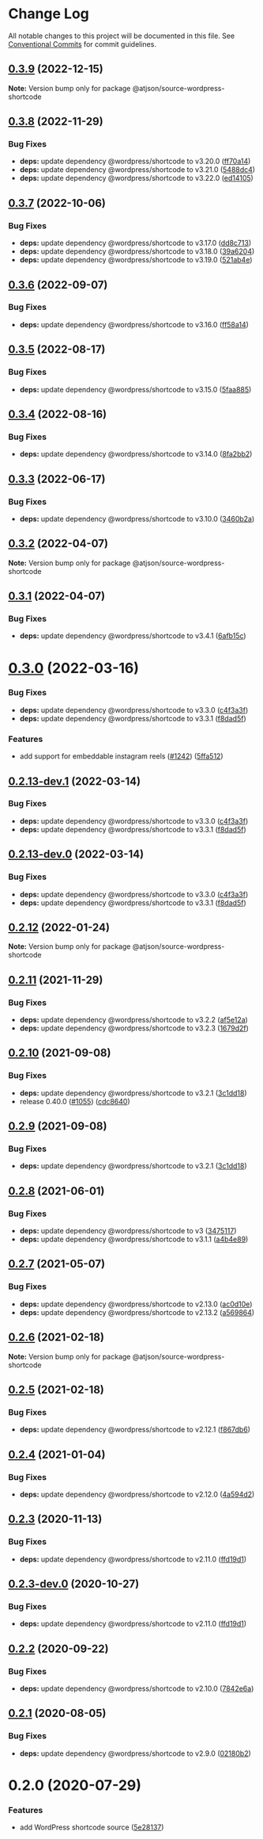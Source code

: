 # Change Log

All notable changes to this project will be documented in this file.
See [Conventional Commits](https://conventionalcommits.org) for commit guidelines.

## [0.3.9](https://github.com/CondeNast/atjson/compare/@atjson/source-wordpress-shortcode@0.3.8...@atjson/source-wordpress-shortcode@0.3.9) (2022-12-15)

**Note:** Version bump only for package @atjson/source-wordpress-shortcode

## [0.3.8](https://github.com/CondeNast/atjson/compare/@atjson/source-wordpress-shortcode@0.3.7...@atjson/source-wordpress-shortcode@0.3.8) (2022-11-29)

### Bug Fixes

- **deps:** update dependency @wordpress/shortcode to v3.20.0 ([ff70a14](https://github.com/CondeNast/atjson/commit/ff70a1471bf696be07ebd4c061e0a54288773275))
- **deps:** update dependency @wordpress/shortcode to v3.21.0 ([5488dc4](https://github.com/CondeNast/atjson/commit/5488dc48a7255139cf1033bbd4d901df2eac9a1d))
- **deps:** update dependency @wordpress/shortcode to v3.22.0 ([ed14105](https://github.com/CondeNast/atjson/commit/ed141059c126d5abd007f3c7d3eede238970aac1))

## [0.3.7](https://github.com/CondeNast/atjson/compare/@atjson/source-wordpress-shortcode@0.3.6...@atjson/source-wordpress-shortcode@0.3.7) (2022-10-06)

### Bug Fixes

- **deps:** update dependency @wordpress/shortcode to v3.17.0 ([dd8c713](https://github.com/CondeNast/atjson/commit/dd8c713ee7d157504d2ac4851f49fb02b9cd839a))
- **deps:** update dependency @wordpress/shortcode to v3.18.0 ([39a6204](https://github.com/CondeNast/atjson/commit/39a620472bb95d2580cbd911ebe96651e8f15fc1))
- **deps:** update dependency @wordpress/shortcode to v3.19.0 ([521ab4e](https://github.com/CondeNast/atjson/commit/521ab4e5f621c88219468143abb0635684884122))

## [0.3.6](https://github.com/CondeNast/atjson/compare/@atjson/source-wordpress-shortcode@0.3.5...@atjson/source-wordpress-shortcode@0.3.6) (2022-09-07)

### Bug Fixes

- **deps:** update dependency @wordpress/shortcode to v3.16.0 ([ff58a14](https://github.com/CondeNast/atjson/commit/ff58a14e0404bf97d15f7df6b5040272c5642fe8))

## [0.3.5](https://github.com/CondeNast/atjson/compare/@atjson/source-wordpress-shortcode@0.3.4...@atjson/source-wordpress-shortcode@0.3.5) (2022-08-17)

### Bug Fixes

- **deps:** update dependency @wordpress/shortcode to v3.15.0 ([5faa885](https://github.com/CondeNast/atjson/commit/5faa885dae79ac0adb3f2c204db6c8d0b1966639))

## [0.3.4](https://github.com/CondeNast/atjson/compare/@atjson/source-wordpress-shortcode@0.3.3...@atjson/source-wordpress-shortcode@0.3.4) (2022-08-16)

### Bug Fixes

- **deps:** update dependency @wordpress/shortcode to v3.14.0 ([8fa2bb2](https://github.com/CondeNast/atjson/commit/8fa2bb2ec1d4ee99267fd4f1eed8897f7c200898))

## [0.3.3](https://github.com/CondeNast/atjson/compare/@atjson/source-wordpress-shortcode@0.3.2...@atjson/source-wordpress-shortcode@0.3.3) (2022-06-17)

### Bug Fixes

- **deps:** update dependency @wordpress/shortcode to v3.10.0 ([3460b2a](https://github.com/CondeNast/atjson/commit/3460b2a139823faef81cc6c8ba6c64c08a14fa1f))

## [0.3.2](https://github.com/CondeNast/atjson/compare/@atjson/source-wordpress-shortcode@0.3.1...@atjson/source-wordpress-shortcode@0.3.2) (2022-04-07)

**Note:** Version bump only for package @atjson/source-wordpress-shortcode

## [0.3.1](https://github.com/CondeNast/atjson/compare/@atjson/source-wordpress-shortcode@0.3.0...@atjson/source-wordpress-shortcode@0.3.1) (2022-04-07)

### Bug Fixes

- **deps:** update dependency @wordpress/shortcode to v3.4.1 ([6afb15c](https://github.com/CondeNast/atjson/commit/6afb15c78834b519e8bb551f0640e400d9f0c46a))

# [0.3.0](https://github.com/CondeNast/atjson/compare/@atjson/source-wordpress-shortcode@0.2.12...@atjson/source-wordpress-shortcode@0.3.0) (2022-03-16)

### Bug Fixes

- **deps:** update dependency @wordpress/shortcode to v3.3.0 ([c4f3a3f](https://github.com/CondeNast/atjson/commit/c4f3a3f0232237317c626975f3ebfef0a57894d5))
- **deps:** update dependency @wordpress/shortcode to v3.3.1 ([f8dad5f](https://github.com/CondeNast/atjson/commit/f8dad5f4340b340c75a8959a868de6ec11dfa08d))

### Features

- add support for embeddable instagram reels ([#1242](https://github.com/CondeNast/atjson/issues/1242)) ([5ffa512](https://github.com/CondeNast/atjson/commit/5ffa512f4ff8093a4f5e760a33578aaaf37bc535))

## [0.2.13-dev.1](https://github.com/CondeNast/atjson/compare/@atjson/source-wordpress-shortcode@0.2.12...@atjson/source-wordpress-shortcode@0.2.13-dev.1) (2022-03-14)

### Bug Fixes

- **deps:** update dependency @wordpress/shortcode to v3.3.0 ([c4f3a3f](https://github.com/CondeNast/atjson/commit/c4f3a3f0232237317c626975f3ebfef0a57894d5))
- **deps:** update dependency @wordpress/shortcode to v3.3.1 ([f8dad5f](https://github.com/CondeNast/atjson/commit/f8dad5f4340b340c75a8959a868de6ec11dfa08d))

## [0.2.13-dev.0](https://github.com/CondeNast/atjson/compare/@atjson/source-wordpress-shortcode@0.2.12...@atjson/source-wordpress-shortcode@0.2.13-dev.0) (2022-03-14)

### Bug Fixes

- **deps:** update dependency @wordpress/shortcode to v3.3.0 ([c4f3a3f](https://github.com/CondeNast/atjson/commit/c4f3a3f0232237317c626975f3ebfef0a57894d5))
- **deps:** update dependency @wordpress/shortcode to v3.3.1 ([f8dad5f](https://github.com/CondeNast/atjson/commit/f8dad5f4340b340c75a8959a868de6ec11dfa08d))

## [0.2.12](https://github.com/CondeNast/atjson/compare/@atjson/source-wordpress-shortcode@0.2.11...@atjson/source-wordpress-shortcode@0.2.12) (2022-01-24)

**Note:** Version bump only for package @atjson/source-wordpress-shortcode

## [0.2.11](https://github.com/CondeNast/atjson/compare/@atjson/source-wordpress-shortcode@0.2.10...@atjson/source-wordpress-shortcode@0.2.11) (2021-11-29)

### Bug Fixes

- **deps:** update dependency @wordpress/shortcode to v3.2.2 ([af5e12a](https://github.com/CondeNast/atjson/commit/af5e12a47b750ec7bf1fcdd689c0bc91ad97b43f))
- **deps:** update dependency @wordpress/shortcode to v3.2.3 ([1679d2f](https://github.com/CondeNast/atjson/commit/1679d2ffa17b63aae70f835bcbd2ef9d7d7b2c0b))

## [0.2.10](https://github.com/CondeNast/atjson/compare/@atjson/source-wordpress-shortcode@0.2.8...@atjson/source-wordpress-shortcode@0.2.10) (2021-09-08)

### Bug Fixes

- **deps:** update dependency @wordpress/shortcode to v3.2.1 ([3c1dd18](https://github.com/CondeNast/atjson/commit/3c1dd1843e33b01ff45b1fa74abcd78c5e17fb4e))
- release 0.40.0 ([#1055](https://github.com/CondeNast/atjson/issues/1055)) ([cdc8640](https://github.com/CondeNast/atjson/commit/cdc8640abea2ab297b0fd31393f8b6bec86ef7cc))

## [0.2.9](https://github.com/CondeNast/atjson/compare/@atjson/source-wordpress-shortcode@0.2.8...@atjson/source-wordpress-shortcode@0.2.9) (2021-09-08)

### Bug Fixes

- **deps:** update dependency @wordpress/shortcode to v3.2.1 ([3c1dd18](https://github.com/CondeNast/atjson/commit/3c1dd1843e33b01ff45b1fa74abcd78c5e17fb4e))

## [0.2.8](https://github.com/CondeNast/atjson/compare/@atjson/source-wordpress-shortcode@0.2.7...@atjson/source-wordpress-shortcode@0.2.8) (2021-06-01)

### Bug Fixes

- **deps:** update dependency @wordpress/shortcode to v3 ([3475117](https://github.com/CondeNast/atjson/commit/3475117844a8b026ba7d780910e25fc67e344a8d))
- **deps:** update dependency @wordpress/shortcode to v3.1.1 ([a4b4e89](https://github.com/CondeNast/atjson/commit/a4b4e892f2ef7c885a73a4c198720f2760b20d88))

## [0.2.7](https://github.com/CondeNast/atjson/compare/@atjson/source-wordpress-shortcode@0.2.6...@atjson/source-wordpress-shortcode@0.2.7) (2021-05-07)

### Bug Fixes

- **deps:** update dependency @wordpress/shortcode to v2.13.0 ([ac0d10e](https://github.com/CondeNast/atjson/commit/ac0d10e568280d547b1bda0abf16afdf31c182b1))
- **deps:** update dependency @wordpress/shortcode to v2.13.2 ([a569864](https://github.com/CondeNast/atjson/commit/a569864d5b5d4fee3af69619fdd82688fa08e808))

## [0.2.6](https://github.com/CondeNast/atjson/compare/@atjson/source-wordpress-shortcode@0.2.5...@atjson/source-wordpress-shortcode@0.2.6) (2021-02-18)

**Note:** Version bump only for package @atjson/source-wordpress-shortcode

## [0.2.5](https://github.com/CondeNast/atjson/compare/@atjson/source-wordpress-shortcode@0.2.4...@atjson/source-wordpress-shortcode@0.2.5) (2021-02-18)

### Bug Fixes

- **deps:** update dependency @wordpress/shortcode to v2.12.1 ([f867db6](https://github.com/CondeNast/atjson/commit/f867db65db42d66dcf1fd65ab4f5e3e66baafa3a))

## [0.2.4](https://github.com/CondeNast/atjson/compare/@atjson/source-wordpress-shortcode@0.2.3...@atjson/source-wordpress-shortcode@0.2.4) (2021-01-04)

### Bug Fixes

- **deps:** update dependency @wordpress/shortcode to v2.12.0 ([4a594d2](https://github.com/CondeNast/atjson/commit/4a594d2407b50d3030397c210ae6eb58d2b54b1f))

## [0.2.3](https://github.com/CondeNast/atjson/compare/@atjson/source-wordpress-shortcode@0.2.2...@atjson/source-wordpress-shortcode@0.2.3) (2020-11-13)

### Bug Fixes

- **deps:** update dependency @wordpress/shortcode to v2.11.0 ([ffd19d1](https://github.com/CondeNast/atjson/commit/ffd19d15def6408184e3732706d8a3b8bed62964))

## [0.2.3-dev.0](https://github.com/CondeNast/atjson/compare/@atjson/source-wordpress-shortcode@0.2.2...@atjson/source-wordpress-shortcode@0.2.3-dev.0) (2020-10-27)

### Bug Fixes

- **deps:** update dependency @wordpress/shortcode to v2.11.0 ([ffd19d1](https://github.com/CondeNast/atjson/commit/ffd19d15def6408184e3732706d8a3b8bed62964))

## [0.2.2](https://github.com/CondeNast/atjson/compare/@atjson/source-wordpress-shortcode@0.2.1...@atjson/source-wordpress-shortcode@0.2.2) (2020-09-22)

### Bug Fixes

- **deps:** update dependency @wordpress/shortcode to v2.10.0 ([7842e6a](https://github.com/CondeNast/atjson/commit/7842e6a4deab00a6c33dbc8cc66c70dad7b18c5c))

## [0.2.1](https://github.com/CondeNast/atjson/compare/@atjson/source-wordpress-shortcode@0.2.0...@atjson/source-wordpress-shortcode@0.2.1) (2020-08-05)

### Bug Fixes

- **deps:** update dependency @wordpress/shortcode to v2.9.0 ([02180b2](https://github.com/CondeNast/atjson/commit/02180b2ebedce2bf744117c7d478fe5e65151cac))

# 0.2.0 (2020-07-29)

### Features

- add WordPress shortcode source ([5e28137](https://github.com/CondeNast/atjson/commit/5e281370da76bcaebec9d6812c3fb24d3222a9e7))
